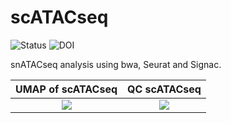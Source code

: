# scATACseq

![Status](https://img.shields.io/badge/status-alpha-red)
![DOI](https://img.shields.io/badge/DOI-in__progress-blue)

snATACseq analysis using bwa, Seurat and Signac.

UMAP of scATACseq      | QC scATACseq    
:-------------------------:|:-------------------------:
![](https://github.com/hasanwraeth/scATACseq/blob/main/Rplot.png)  |  ![](https://github.com/hasanwraeth/scATACseq/blob/main/Rplot01.png)
